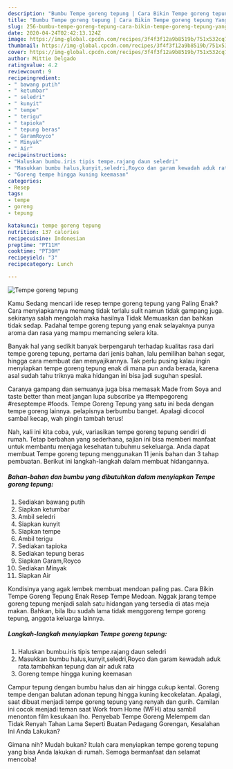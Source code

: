 ```yaml
---
description: "Bumbu Tempe goreng tepung | Cara Bikin Tempe goreng tepung Yang Menggugah Selera"
title: "Bumbu Tempe goreng tepung | Cara Bikin Tempe goreng tepung Yang Menggugah Selera"
slug: 256-bumbu-tempe-goreng-tepung-cara-bikin-tempe-goreng-tepung-yang-menggugah-selera
date: 2020-04-24T02:42:13.124Z
image: https://img-global.cpcdn.com/recipes/3f4f3f12a9b8519b/751x532cq70/tempe-goreng-tepung-foto-resep-utama.jpg
thumbnail: https://img-global.cpcdn.com/recipes/3f4f3f12a9b8519b/751x532cq70/tempe-goreng-tepung-foto-resep-utama.jpg
cover: https://img-global.cpcdn.com/recipes/3f4f3f12a9b8519b/751x532cq70/tempe-goreng-tepung-foto-resep-utama.jpg
author: Mittie Delgado
ratingvalue: 4.2
reviewcount: 9
recipeingredient:
- " bawang putih"
- " ketumbar"
- " seledri"
- " kunyit"
- " tempe"
- " terigu"
- " tapioka"
- " tepung beras"
- " GaramRoyco"
- " Minyak"
- " Air"
recipeinstructions:
- "Haluskan bumbu.iris tipis tempe.rajang daun seledri"
- "Masukkan bumbu halus,kunyit,seledri,Royco dan garam kewadah aduk rata.tambahkan tepung dan air aduk rata"
- "Goreng tempe hingga kuning keemasan"
categories:
- Resep
tags:
- tempe
- goreng
- tepung

katakunci: tempe goreng tepung 
nutrition: 137 calories
recipecuisine: Indonesian
preptime: "PT11M"
cooktime: "PT30M"
recipeyield: "3"
recipecategory: Lunch

---
```



![Tempe goreng tepung](https://img-global.cpcdn.com/recipes/3f4f3f12a9b8519b/751x532cq70/tempe-goreng-tepung-foto-resep-utama.jpg)

Kamu Sedang mencari ide resep tempe goreng tepung yang Paling Enak? Cara menyiapkannya memang tidak terlalu sulit namun tidak gampang juga. sekiranya salah mengolah maka hasilnya Tidak Memuaskan dan bahkan tidak sedap. Padahal tempe goreng tepung yang enak selayaknya punya aroma dan rasa yang mampu memancing selera kita.

Banyak hal yang sedikit banyak berpengaruh terhadap kualitas rasa dari tempe goreng tepung, pertama dari jenis bahan, lalu pemilihan bahan segar, hingga cara membuat dan menyajikannya. Tak perlu pusing kalau ingin menyiapkan tempe goreng tepung enak di mana pun anda berada, karena asal sudah tahu triknya maka hidangan ini bisa jadi suguhan spesial.

Caranya gampang dan semuanya juga bisa memasak Made from Soya and taste better than meat jangan lupa subscribe ya #tempegoreng #reseptempe #foods. Tempe Goreng Tepung yang satu ini beda dengan tempe goreng lainnya. pelapisnya berbumbu banget. Apalagi dicocol sambal kecap, wah pingin tambah terus!


Nah, kali ini kita coba, yuk, variasikan tempe goreng tepung sendiri di rumah. Tetap berbahan yang sederhana, sajian ini bisa memberi manfaat untuk membantu menjaga kesehatan tubuhmu sekeluarga. Anda dapat membuat Tempe goreng tepung menggunakan 11 jenis bahan dan 3 tahap pembuatan. Berikut ini langkah-langkah dalam membuat hidangannya.

<!--inarticleads1-->

##### Bahan-bahan dan bumbu yang dibutuhkan dalam menyiapkan Tempe goreng tepung:

1. Sediakan  bawang putih
1. Siapkan  ketumbar
1. Ambil  seledri
1. Siapkan  kunyit
1. Siapkan  tempe
1. Ambil  terigu
1. Sediakan  tapioka
1. Sediakan  tepung beras
1. Siapkan  Garam,Royco
1. Sediakan  Minyak
1. Siapkan  Air


Kondisinya yang agak lembek membuat mendoan paling pas. Cara Bikin Tempe Goreng Tepung Enak Resep Tempe Medoan. Nggak jarang tempe goreng tepung menjadi salah satu hidangan yang tersedia di atas meja makan. Bahkan, bila Ibu sudah lama tidak menggoreng tempe goreng tepung, anggota keluarga lainnya. 

<!--inarticleads2-->

##### Langkah-langkah menyiapkan Tempe goreng tepung:

1. Haluskan bumbu.iris tipis tempe.rajang daun seledri
1. Masukkan bumbu halus,kunyit,seledri,Royco dan garam kewadah aduk rata.tambahkan tepung dan air aduk rata
1. Goreng tempe hingga kuning keemasan


Campur tepung dengan bumbu halus dan air hingga cukup kental. Goreng tempe dengan balutan adonan tepung hingga kuning kecokelatan. Apalagi, saat dibuat menjadi tempe goreng tepung yang renyah dan gurih. Camilan ini cocok menjadi teman saat Work from Home (WFH) atau sambil menonton film kesukaan lho. Penyebab Tempe Goreng Melempem dan Tidak Renyah Tahan Lama Seperti Buatan Pedagang Gorengan, Kesalahan Ini Anda Lakukan? 

Gimana nih? Mudah bukan? Itulah cara menyiapkan tempe goreng tepung yang bisa Anda lakukan di rumah. Semoga bermanfaat dan selamat mencoba!
